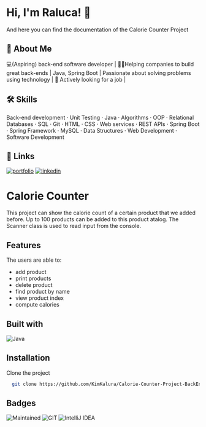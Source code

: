# Hi, I'm Raluca! 👋

And here you can find the documentation of the Calorie Counter Project

## 🚀 About Me
💻(Aspiring) back-end software developer | 👨‍💻Helping companies to build great back-ends | Java, Spring Boot | Passionate about solving problems using technology | 💼 Actively looking for a job |


## 🛠 Skills
Back-end development · Unit Testing · Java · Algorithms · OOP · Relational Databases · SQL · Git · HTML · CSS · Web services · REST APIs · Spring Boot · Spring Framework · MySQL · Data Structures · Web Development · Software Development


## 🔗 Links
[![portfolio](https://img.shields.io/badge/my_portfolio-000?style=for-the-badge&logo=ko-fi&logoColor=white)](https://kimkalura.github.io/)
[![linkedin](https://img.shields.io/badge/linkedin-0A66C2?style=for-the-badge&logo=linkedin&logoColor=white)](https://www.linkedin.com/in/floriana-raluca-deftu/)


# Calorie Counter

This project can show the calorie count of a certain product that we added before. Up to 100 products can be added to this product atalog. The Scanner class is used to read input from the console.


## Features

The users are able to:
-	add product
-	print products
-	delete product
-	find product by name
-	view product index
-	compute calories



## Built with

![Java](https://img.shields.io/badge/Java-ED8B00?style=for-the-badge&logo=java&logoColor=white)

## Installation

Clone the project

```bash
  git clone https://github.com/KimKalura/Calorie-Counter-Project-BackEnd
```

## Badges


![Maintained](https://img.shields.io/badge/Maintained%3F-yes-green.svg)
![GIT](https://img.shields.io/badge/GIT-E44C30?style=for-the-badge&logo=git&logoColor=white)
![IntelliJ IDEA](https://img.shields.io/badge/IntelliJIDEA-000000.svg?style=for-the-badge&logo=intellij-idea&logoColor=white)